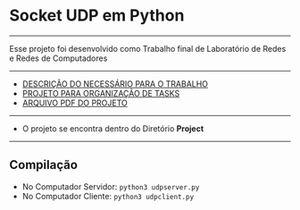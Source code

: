 # Socket UDP em Python

---

Esse projeto foi desenvolvido como Trabalho final de Laboratório de Redes e Redes de Computadores

---

* [DESCRIÇÃO DO NECESSÁRIO PARA O TRABALHO](Documents/descricao.md)
* [PROJETO PARA ORGANIZAÇÃO DE TASKS](https://github.com/F4NT0/Socket_Network_Transfer/projects/1)
* [ARQUIVO PDF DO PROJETO](TF_20202.pdf)

---

* O projeto se encontra dentro do Diretório **Project**

---

## Compilação

* No Computador Servidor: `python3 udpserver.py`
* No Computador Cliente: `python3 udpclient.py`


